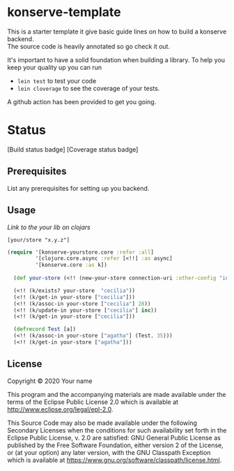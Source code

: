 # konserve-template

This is a starter template it give basic guide lines on how to build a konserve backend.   
The source code is heavily annotated so go check it out. 

It's important to have a solid foundation when building a library. To help you keep your quality up you can run
- `lein test` to test your code
- `lein cloverage` to see the coverage of your tests. 

A github action has been provided to get you going. 

# Status

[Build status badge] [Coverage status badge]

## Prerequisites

List any prerequisites for setting up you backend. 

## Usage

_Link to the your lib on clojars_

`[your/store "x.y.z"]`

```clojure
(require '[konserve-yourstore.core :refer :all]
         '[clojure.core.async :refer [<!!] :as async]
         '[konserve.core :as k])
  
  (def your-store (<!! (new-your-store connection-uri :other-config "info" :and-more :yay)))

  (<!! (k/exists? your-store  "cecilia"))
  (<!! (k/get-in your-store ["cecilia"]))
  (<!! (k/assoc-in your-store ["cecilia"] 28))
  (<!! (k/update-in your-store ["cecilia"] inc))
  (<!! (k/get-in your-store ["cecilia"]))

  (defrecord Test [a])
  (<!! (k/assoc-in your-store ["agatha"] (Test. 35)))
  (<!! (k/get-in your-store ["agatha"]))
```

## License

Copyright © 2020 Your name

This program and the accompanying materials are made available under the
terms of the Eclipse Public License 2.0 which is available at
http://www.eclipse.org/legal/epl-2.0.

This Source Code may also be made available under the following Secondary
Licenses when the conditions for such availability set forth in the Eclipse
Public License, v. 2.0 are satisfied: GNU General Public License as published by
the Free Software Foundation, either version 2 of the License, or (at your
option) any later version, with the GNU Classpath Exception which is available
at https://www.gnu.org/software/classpath/license.html.
